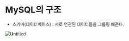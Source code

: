 # MySQL의 구조

- 스키마(데이터베이스) : 서로 연관된 데이터들을 그룹핑 해준다.

![Untitled](https://s3-us-west-2.amazonaws.com/secure.notion-static.com/fd5dd338-6bba-4537-b552-bdcf25cf42f6/Untitled.png)